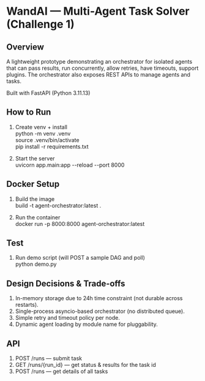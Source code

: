 # WandAI — Multi-Agent Task Solver (Challenge 1)

## Overview

A lightweight prototype demonstrating an orchestrator for isolated agents that can pass results, run concurrently, allow retries, have timeouts, support plugins. The orchestrator also exposes REST APIs to manage agents and tasks.

Built with FastAPI (Python 3.11.13)

## How to Run

1. Create venv + install
<br> python -m venv .venv
<br> source .venv/bin/activate
<br> pip install -r requirements.txt

2. Start the server
<br> uvicorn app.main:app --reload --port 8000

## Docker Setup

1. Build the image
<br> build -t agent-orchestrator:latest .

2. Run the container
<br> docker run -p 8000:8000 agent-orchestrator:latest

## Test

1. Run demo script (will POST a sample DAG and poll)
<br> python demo.py

## Design Decisions & Trade-offs

1. In-memory storage due to 24h time constraint (not durable across restarts).
2. Single-process asyncio-based orchestrator (no distributed queue).
3. Simple retry and timeout policy per node.
4. Dynamic agent loading by module name for pluggability.

## API

1. POST /runs — submit task
2. GET /runs/{run_id} — get status & results for the task id
3. POST /runs — get details of all tasks
